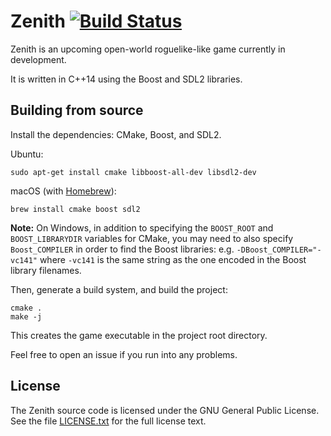 # Zenith [![Build Status](https://travis-ci.org/emlai/zenith.svg?branch=master)](https://travis-ci.org/emlai/zenith)

Zenith is an upcoming open-world roguelike-like game currently in development.

It is written in C++14 using the Boost and SDL2 libraries.

## Building from source

Install the dependencies: CMake, Boost, and SDL2.

Ubuntu:

    sudo apt-get install cmake libboost-all-dev libsdl2-dev

macOS (with [Homebrew](https://brew.sh/)):

    brew install cmake boost sdl2

**Note:** On Windows, in addition to specifying the `BOOST_ROOT` and
`BOOST_LIBRARYDIR` variables for CMake, you may need to also specify
`Boost_COMPILER` in order to find the Boost libraries: e.g.
`-DBoost_COMPILER="-vc141"` where `-vc141` is the same string as the one
encoded in the Boost library filenames.

Then, generate a build system, and build the project:

    cmake .
    make -j

This creates the game executable in the project root directory.

Feel free to open an issue if you run into any problems.

## License

The Zenith source code is licensed under the GNU General Public License. See the
file [LICENSE.txt](LICENSE.txt) for the full license text.
